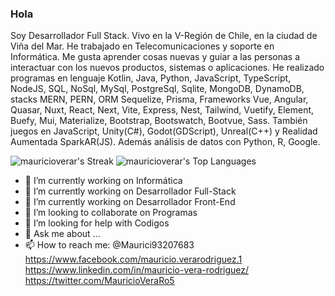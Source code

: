 ### Hola

Soy Desarrollador Full Stack. Vivo en la V-Región de Chile, en la ciudad de Viña del Mar. He trabajado en Telecomunicaciones y soporte en Informática. Me gusta aprender cosas nuevas y guiar a las personas a interactuar con los nuevos productos, sistemas o aplicaciones. He realizado programas en lenguaje Kotlin, Java, Python, JavaScript, TypeScript, NodeJS, SQL, NoSql, MySql, PostgreSql, Sqlite, MongoDB, DynamoDB, stacks MERN, PERN, ORM Sequelize, Prisma, Frameworks Vue, Angular, Quasar, Nuxt, React, Next, Vite, Express, Nest, Tailwind, Vuetify, Element, Buefy, Mui, Materialize, Bootstrap, Bootswatch, Bootvue, Sass. También juegos en JavaScript, Unity(C#), Godot(GDScript), Unreal(C++) y Realidad Aumentada SparkAR(JS). Además análisis de datos con Python, R, Google.

![mauricioverar's Streak](https://github-readme-streak-stats.herokuapp.com/?user=mauricioverar&theme=vue-dark&hide_border=true)
![mauricioverar's Top Languages](https://github-readme-stats.vercel.app/api/top-langs/?username=mauricioverar&hide=css&theme=vue-dark&show_icons=true&hide_border=true&layout=compact)

- 🔭 I’m currently working on Informática
- 💫 I’m currently working on Desarrollador Full-Stack
- 🌱 I’m currently working on Desarrollador Front-End
- 👯 I’m looking to collaborate on Programas
- 🤔 I’m looking for help with Codigos
- 💬 Ask me about ...
- 📫 How to reach me:  @Maurici93207683  https://www.facebook.com/mauricio.verarodriguez.1  https://www.linkedin.com/in/mauricio-vera-rodriguez/  https://twitter.com/MauricioVeraRo5

